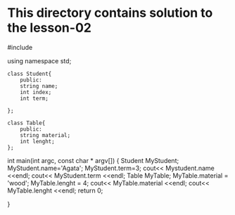 # This directory contains solution to the lesson-02
#include <iostream>

using namespace std;

    class Student{
        public:
        string name;
        int index;
        int term;

    };

    class Table{
        public:
        string material;
        int lenght;
    };

int main(int argc, const char * argv[])
{
   Student MyStudent;
   MyStudent.name='Agata';
   MyStudent.term=3;
   cout<< Mystudent.name <<endl;
   cout<< MyStudent.term <<endl;
   Table MyTable;
   MyTable.material = 'wood';
   MyTable.lenght = 4;
   cout<< MyTable.material <<endl;
   cout<< MyTable.lenght <<endl;
   return 0;

}
